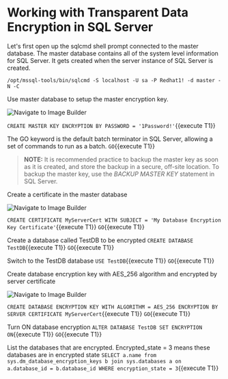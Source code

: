 # Working with Transparent Data Encryption in SQL Server

Let's first open up the sqlcmd shell prompt connected to the master database. The master database contains all of the system level information for SQL Server. It gets created when the server instance of SQL Server is created. 

`/opt/mssql-tools/bin/sqlcmd -S localhost -U sa -P Redhat1! -d master -N -C`

Use master database to setup the master encryption key.

![Navigate to Image Builder](/rhel-labs/scenarios/sql-server-crypto-policy/assets/MasterKey.png)

`CREATE MASTER KEY ENCRYPTION BY PASSWORD = '1Password!'`{{execute T1}}

The GO keyword is the default batch terminator in SQL Server, allowing a set of commands to run as a batch.
`GO`{{execute T1}}

> **NOTE:** It is recommended practice to backup the master key as soon as it is created, and store the backup in a secure, off-site location. To backup the master key, use the *BACKUP MASTER KEY* statement in SQL Server.

Create a certificate in the master database 

![Navigate to Image Builder](/rhel-labs/scenarios/sql-server-crypto-policy/assets/Certificate.png)

`CREATE CERTIFICATE MyServerCert WITH SUBJECT = 'My Database Encryption Key Certificate'`{{execute T1}}
`GO`{{execute T1}}

Create a database called TestDB to be encrypted 
`CREATE DATABASE TestDB`{{execute T1}}
`GO`{{execute T1}}

Switch to the TestDB database 
`USE TestDB`{{execute T1}}
`GO`{{execute T1}}

Create database encryption key with AES_256 algorithm and encrypted by server certificate

![Navigate to Image Builder](/rhel-labs/scenarios/sql-server-crypto-policy/assets/DEK.png)

`CREATE DATABASE ENCRYPTION KEY WITH ALGORITHM = AES_256 ENCRYPTION BY SERVER CERTIFICATE MyServerCert`{{execute T1}}
`GO`{{execute T1}}

Turn ON database encryption
`ALTER DATABASE TestDB SET ENCRYPTION ON`{{execute T1}}
`GO`{{execute T1}}

List the databases that are encrypted. Encrypted_state = 3 means these databases are in encrypted state
`SELECT a.name from sys.dm_database_encryption_keys b join sys.databases a on a.database_id = b.database_id WHERE encryption_state = 3`{{execute T1}}
